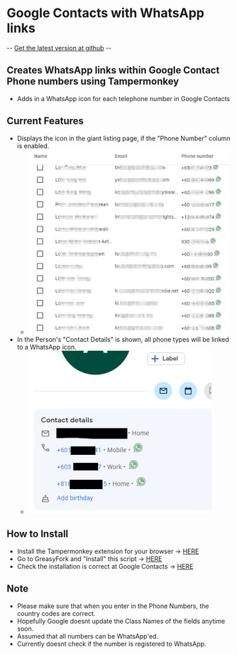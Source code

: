 # Google Contacts with WhatsApp links
-- [Get the latest version at github](https://github.com/yoonkit/GoogleContactsWhatsApp) --

## Creates WhatsApp links within Google Contact Phone numbers using Tampermonkey
* Adds in a WhatsApp icon for each telephone number in Google Contacts

## Current Features
* Displays the icon in the giant listing page, if the "Phone Number" column is enabled.
  * ![Contact List](https://raw.githubusercontent.com/yoonkit/GoogleContactsWhatsApp/main/images/ContactsList.png)
* In the Person's "Contact Details" is shown, all phone types will be linked to a WhatsApp icon.
  * ![Contact Details](https://raw.githubusercontent.com/yoonkit/GoogleContactsWhatsApp/main/images/PersonContactDetails.png)

## How to Install
* Install the Tampermonkey extension for your browser -> [HERE](https://www.tampermonkey.net/)
* Go to GreasyFork and "Install" this script -> [HERE](https://greasyfork.org/en/scripts/471933-whatsapp-link-in-google-contact-phone-numbers)
* Check the installation is correct at Google Contacts -> [HERE](https://contacts.google.com/)

## Note
* Please make sure that when you enter in the Phone Numbers, the country codes are correct.
* Hopefully Google doesnt update the Class Names of the fields anytime soon.
* Assumed that all numbers can be WhatsApp'ed.
* Currently doesnt check if the number is registered to WhatsApp.
